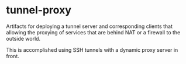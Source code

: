 # tunnel-proxy

Artifacts for deploying a tunnel server and corresponding clients that allowing
the proxying of services that are behind NAT or a firewall to the outside world.

This is accomplished using SSH tunnels with a dynamic proxy server in front.
